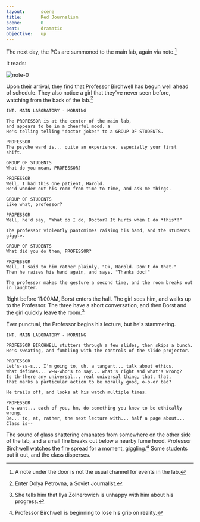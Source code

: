 ```yaml
---
layout:      scene
title:       Red Journalism
scene:       0
beat:        dramatic
objective:   up
---
```



The next day, the PCs are summoned to the main lab, again via note.[^0]

It reads:

![note-0]({{site.baseurl}}/assets/birchwell-note-1.png)


Upon their arrival, they find that Professor Birchwell has begun well ahead of schedule.
They also notice a girl that they've never seen before, watching from the back of the lab.[^1]


~~~
INT. MAIN LABORATORY - MORNING

The PROFESSOR is at the center of the main lab,
and appears to be in a cheerful mood. a
He's telling telling "doctor jokes" to a GROUP OF STUDENTS.

PROFESSOR
The psyche ward is... quite an experience, especially your first shift.

GROUP OF STUDENTS
What do you mean, PROFESSOR?

PROFESSOR
Well, I had this one patient, Harold.
He'd wander out his room from time to time, and ask me things.

GROUP OF STUDENTS
Like what, professor?

PROFESSOR
Well, he'd say, "What do I do, Doctor? It hurts when I do *this*!"

The professor violently pantomimes raising his hand, and the students giggle.

GROUP OF STUDENTS
What did you do then, PROFESSOR?

PROFESSOR
Well, I said to him rather plainly, "Ok, Harold. Don't do that."
Then he raises his hand again, and says, "Thanks doc!"

The professor makes the gesture a second time, and the room breaks out in laughter.
~~~


Right before 11:00AM, Borst enters the hall.
The girl sees him, and walks up to the Professor.
The three have a short conversation, and then Borst and the girl quickly leave the room.[^2]

Ever punctual, the Professor begins his lecture, but he's stammering.

~~~
INT. MAIN LABORATORY - MORNING

PROFESSOR BIRCHWELL stutters through a few slides, then skips a bunch.
He's sweating, and fumbling with the controls of the slide projector.

PROFESSOR
Let's-ss-s... I'm going to, uh, a tangent... talk about ethics.
What defines... w-w-who's to say... what's right and what's wrong?
Is th-there any universal... real universal thing, that, that,
that marks a particular action to be morally good, o-o-or bad?

He trails off, and looks at his watch multiple times.

PROFESSOR
I w-want... each of you, hm, do something you know to be ethically wrong.
Be... to, at, rather, the next lecture with... half a page about...
Class is--
~~~


The sound of glass shattering emanates from somewhere on the other side of the lab,
and a small fire breaks out below a nearby fume hood.
Professor Birchwell watches the fire spread for a moment, giggling.[^3]
Some students put it out, and the class disperses.

[^0]: A note under the door is not the usual channel for events in the lab.
[^1]: Enter Dolya Petrovna, a Soviet Journalist.
[^2]: She tells him that Ilya Zolnerowich is unhappy with him about his progress.
[^3]: Professor Birchwell is beginning to lose his grip on reality.
[^4]: He knows what's going on, but won't tell the PCs.










